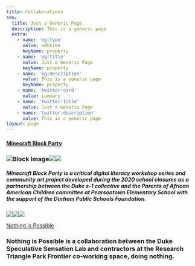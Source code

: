 ```yaml
---
title: Collaborations
seo:
  title: Just a Generic Page
  description: This is a generic page
  extra:
    - name: 'og:type'
      value: website
      keyName: property
    - name: 'og:title'
      value: Just a Generic Page
      keyName: property
    - name: 'og:description'
      value: This is a generic page
      keyName: property
    - name: 'twitter:card'
      value: summary
    - name: 'twitter:title'
      value: Just a Generic Page
    - name: 'twitter:description'
      value: This is a generic page
layout: page
---
```

#### [Minecraft Block Party](pandablockparty.org)

### ![Block Image](/images/art.svg)![](images/art-logo.svg)![](images/art.svg)

##### *Minecraft Block Party* is a critical digital literacy workshop series and community art project developed during the 2020 school closures as a partnership between the Duke s-1 collective and the Parents of African American Children committee at Pearsontown Elementary School with the support of the Durham Public Schools Foundation.

![](images/art.svg)![](images/art-logo.svg)![](images/art.svg)

[Nothing is Possible](https://s-1lab.pubpub.org/nothing-is-possible)

### Nothing is Possible is a collaboration between the Duke Speculative Sensation Lab and contractors at the Research Triangle Park Frontier co-working space, doing nothing.
